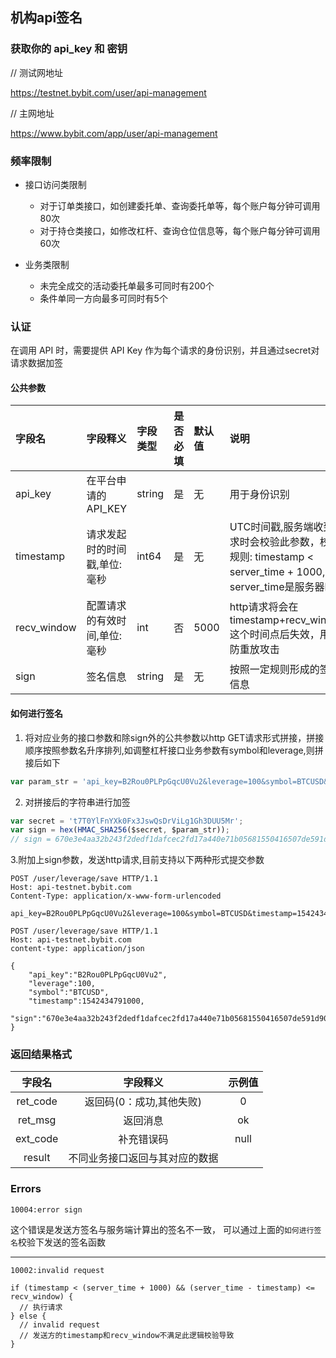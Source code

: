 ## 机构api签名
### 获取你的 api_key 和 密钥

// 测试网地址

<a href="https://testnet.bybit.com/user/api-management">https://testnet.bybit.com/user/api-management</a>

// 主网地址

<a href="https://www.bybit.com/app/user/api-management">https://www.bybit.com/app/user/api-management</a>

### 频率限制

* 接口访问类限制
  * 对于订单类接口，如创建委托单、查询委托单等，每个账户每分钟可调用80次
  * 对于持仓类接口，如修改杠杆、查询仓位信息等，每个账户每分钟可调用60次

* 业务类限制
  * 未完全成交的活动委托单最多可同时有200个
  * 条件单同一方向最多可同时有5个

### 认证

在调用 API 时，需要提供 API Key 作为每个请求的身份识别，并且通过secret对请求数据加签

#### 公共参数
字段名 | 字段释义 |  字段类型 | 是否必填 | 默认值 | 说明
:- | :- | :- | :- | :- | :-
api_key | 在平台申请的API_KEY |  string | 是 | 无 |用于身份识别
timestamp | 请求发起时的时间戳,单位:毫秒 | int64 | 是 | 无 | UTC时间戳,服务端收到请求时会校验此参数，校验规则: timestamp < server_time + 1000,其中server_time是服务器时间
recv_window| 配置请求的有效时间,单位:毫秒| int | 否 | 5000 | http请求将会在timestamp+recv_window这个时间点后失效，用于防重放攻击
sign | 签名信息 |  string | 是 | 无 | 按照一定规则形成的签名信息


#### 如何进行签名
1. 将对应业务的接口参数和除sign外的公共参数以http GET请求形式拼接，拼接顺序按照参数名升序排列,如调整杠杆接口业务参数有symbol和leverage,则拼接后如下

``` js
var param_str = 'api_key=B2Rou0PLPpGqcU0Vu2&leverage=100&symbol=BTCUSD&timestamp=1542434791000';

```

2. 对拼接后的字符串进行加签
```js
var secret = 't7T0YlFnYXk0Fx3JswQsDrViLg1Gh3DUU5Mr';
var sign = hex(HMAC_SHA256($secret, $param_str));
// sign = 670e3e4aa32b243f2dedf1dafcec2fd17a440e71b05681550416507de591d908
```

3.附加上sign参数，发送http请求,目前支持以下两种形式提交参数

```http
POST /user/leverage/save HTTP/1.1
Host: api-testnet.bybit.com
Content-Type: application/x-www-form-urlencoded

api_key=B2Rou0PLPpGqcU0Vu2&leverage=100&symbol=BTCUSD&timestamp=1542434791000&sign=670e3e4aa32b243f2dedf1dafcec2fd17a440e71b05681550416507de591d908

```

```http
POST /user/leverage/save HTTP/1.1
Host: api-testnet.bybit.com
content-type: application/json

{
    "api_key":"B2Rou0PLPpGqcU0Vu2",
    "leverage":100,
    "symbol":"BTCUSD",
    "timestamp":1542434791000,
    "sign":"670e3e4aa32b243f2dedf1dafcec2fd17a440e71b05681550416507de591d908"
}
```

### 返回结果格式

字段名 | 字段释义 | 示例值 |
:-: | :-: | :-:
ret_code | 返回码(0：成功,其他失败) | 0 
ret_msg | 返回消息 | ok 
ext_code | 补充错误码 | null 
result | 不同业务接口返回与其对应的数据 | 

 ### Errors

`10004:error sign`

这个错误是发送方签名与服务端计算出的签名不一致，
可以通过上面的`如何进行签名`校验下发送的签名函数


<hr>

`10002:invalid request`

```
if (timestamp < (server_time + 1000) && (server_time - timestamp) <= recv_window) {
  // 执行请求
} else {
  // invalid request
  // 发送方的timestamp和recv_window不满足此逻辑校验导致
}
```
